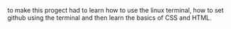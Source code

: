 to make this progect had to learn how to use the linux terminal, how to set github using the terminal and then learn the basics of CSS and HTML.
